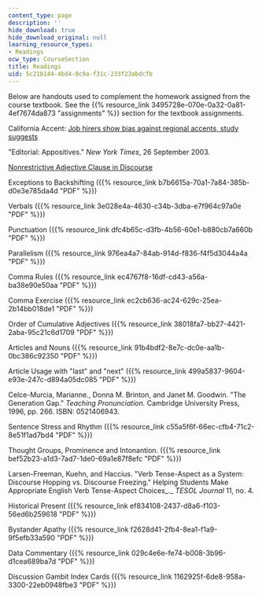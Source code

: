 ```yaml
---
content_type: page
description: ''
hide_download: true
hide_download_original: null
learning_resource_types:
- Readings
ocw_type: CourseSection
title: Readings
uid: 5c21b144-4bd4-0c9a-f31c-233f23abdcfb
---
```


Below are handouts used to complement the homework assigned from the course textbook. See the {{% resource_link 3495728e-070e-0a32-0a81-4ef7674da873 "assignments" %}} section for the textbook assignments.

California Accent: [Job hirers show bias against regional accents, study suggests](http://www.unt.edu/inhouse/august42000/accent.htm)

"Editorial: Appositives." _New York Times_, 26 September 2003.

[Nonrestrictive Adjective Clause in Discourse](http://grammar.about.com/od/basicsentencegrammar/a/restrnonradjc03.htm)

Exceptions to Backshifting ({{% resource_link b7b6615a-70a1-7a84-385b-d0e3e785da4d "PDF" %}})

Verbals ({{% resource_link 3e028e4a-4630-c34b-3dba-e7f964c97a0e "PDF" %}})

Punctuation ({{% resource_link dfc4b65c-d3fb-4b56-60e1-b880cb7a660b "PDF" %}})

Parallelism ({{% resource_link 976ea4a7-84ab-914d-f836-f4f5d3044a4a "PDF" %}})

Comma Rules ({{% resource_link ec4767f8-16df-cd43-a56a-ba38e90e50aa "PDF" %}})

Comma Exercise ({{% resource_link ec2cb636-ac24-629c-25ea-2b14bb018de1 "PDF" %}})

Order of Cumulative Adjectives ({{% resource_link 38018fa7-bb27-4421-2aba-95c21c6d1709 "PDF" %}})

Articles and Nouns ({{% resource_link 91b4bdf2-8e7c-dc0e-aa1b-0bc386c92350 "PDF" %}})

Article Usage with "last" and "next" ({{% resource_link 499a5837-9604-e93e-247c-d894a05dc085 "PDF" %}})

Celce-Murcia, Marianne., Donna M. Brinton, and Janet M. Goodwin. "The Generation Gap." _Teaching Pronunciation._ Cambridge University Press, 1996, pp. 266. ISBN: 0521406943.

Sentence Stress and Rhythm ({{% resource_link c55a5f6f-66ec-cfb4-71c2-8e51f1ad7bd4 "PDF" %}})

Thought Groups, Prominence and Intonantion. ({{% resource_link bef52b23-a1d3-7ad7-1de0-69a1e87f8efc "PDF" %}})

Larsen-Freeman, Kuehn, and Haccius. "Verb Tense-Aspect as a System: Discourse Hopping vs. Discourse Freezing." Helping Students Make Appropriate English Verb Tense-Aspect Choices_._ _TESOL Journal_ 11, no. 4.

Historical Present ({{% resource_link ef834108-2437-d8a6-f103-56ed6b259618 "PDF" %}})

Bystander Apathy ({{% resource_link f2628d41-2fb4-8ea1-f1a9-9f5efb33a590 "PDF" %}})

Data Commentary ({{% resource_link 029c4e6e-fe74-b008-3b96-d1cea689ba7d "PDF" %}})

Discussion Gambit Index Cards ({{% resource_link 1162925f-6de8-958a-3300-22eb0948fbe3 "PDF" %}})